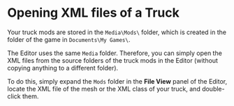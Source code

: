 # Opening XML files of a Truck

Your truck mods are stored in the `Media\Mods\` folder, which is created in the folder of the game in `Documents\My Games\`.

The Editor uses the same `Media` folder. Therefore, you can simply open the XML files from the source folders of the truck mods in the Editor (without copying anything to a different folder).

To do this, simply expand the `Mods` folder in the **File View** panel of the Editor, locate the XML file of the mesh or the XML class of your truck, and double-click them.



